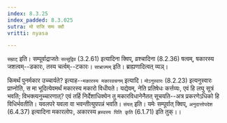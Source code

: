 ```yaml
---
index: 8.3.25
index_padded: 8.3.025
sutra: मो राजि समः क्वौ
vritti: nyasa

---
```

`सम्राट्` इति। सम्पूर्वाद्राजतेः `सत्सूद्विव` (3.2.61) इत्यादिना क्विप्, व्रश्चादिना (8.2.36) षत्वम्, षकारस्य जशत्वम्--डकारः, तस्य चर्त्वम्--टकारः। `साभ्राज्यम्` इति। ब्राह्यणादित्वत् व्यञ्।

किमर्थं पुनर्मकार उच्चार्यते? इत्याह--`मकारस्य मकारवचनम्` इत्यादि। `मोऽनुस्वारः` (8.2.23) इत्यनुस्वारः प्राप्नोति, स मा भूदित्येवमर्थं मकारस्य मकारो विधीयते। यद्येवम्, नेति प्रतिषेधः कर्त्तव्यः, एवं हि लघु सूत्रं भवति; विभक्त्यनुच्चारणात्? एवं तर्हि निर्देशाधिक्येन तु मकारविधानेनैतत् सूचयति--अत्र प्रकरणेऽधिको हि विधिर्भवतीति। यवलपरे यवला वा भवन्तीत्युपपन्नं भवति। `संयत्` इति। यमेः सम्पूर्वात् क्विप्, `अनुदात्तोपदेश` (6.4.37) इत्यादिना मकारलोपः, अकारस्य `ह्रस्वस्य पिति कृति` (6.1.71) इति तुक्।।